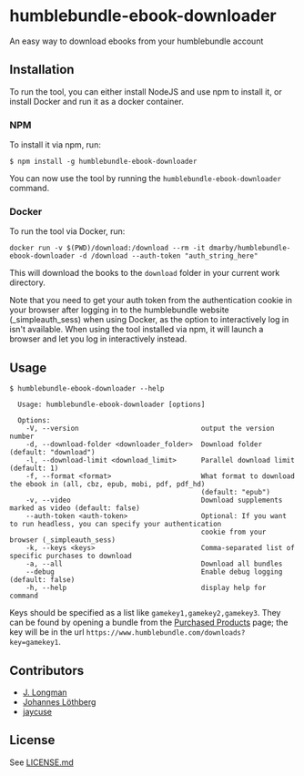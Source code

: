 # humblebundle-ebook-downloader

An easy way to download ebooks from your humblebundle account

## Installation

To run the tool, you can either install NodeJS and use npm to install it, or install Docker and run it as a docker container.

### NPM
To install it via npm, run:

```shell
$ npm install -g humblebundle-ebook-downloader
```

You can now use the tool by running the `humblebundle-ebook-downloader` command.

### Docker
To run the tool via Docker, run:

```shell
docker run -v $(PWD)/download:/download --rm -it dmarby/humblebundle-ebook-downloader -d /download --auth-token "auth_string_here"
```
This will download the books to the `download` folder in your current work directory.

Note that you need to get your auth token from the authentication cookie in your browser after logging in to the humblebundle website (_simpleauth_sess) when using Docker, as the option to interactively log in isn't available.
When using the tool installed via npm, it will launch a browser and let you log in interactively instead.

## Usage

```shell
$ humblebundle-ebook-downloader --help

  Usage: humblebundle-ebook-downloader [options]

  Options:
    -V, --version                              output the version number
    -d, --download-folder <downloader_folder>  Download folder (default: "download")
    -l, --download-limit <download_limit>      Parallel download limit (default: 1)
    -f, --format <format>                      What format to download the ebook in (all, cbz, epub, mobi, pdf, pdf_hd)
                                               (default: "epub")
    -v, --video                                Download supplements marked as video (default: false)
    --auth-token <auth-token>                  Optional: If you want to run headless, you can specify your authentication
                                               cookie from your browser (_simpleauth_sess)
    -k, --keys <keys>                          Comma-separated list of specific purchases to download
    -a, --all                                  Download all bundles
    --debug                                    Enable debug logging (default: false)
    -h, --help                                 display help for command
```

Keys should be specified as a list like `gamekey1,gamekey2,gamekey3`. They can be found by opening a bundle from the [Purchased Products](https://www.humblebundle.com/home/purchases) page; the key will be in the url `https://www.humblebundle.com/downloads?key=gamekey1`.

## Contributors
- [J. Longman](https://github.com/jlongman)
- [Johannes Löthberg](https://github.com/kyrias)
- [jaycuse](https://github.com/jaycuse)

## License
See [LICENSE.md](LICENSE.md)
